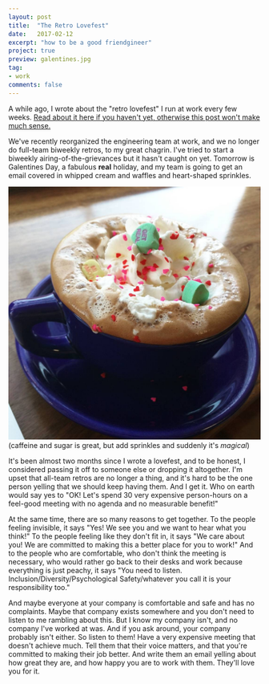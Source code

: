 ```yaml
---
layout: post
title:  "The Retro Lovefest"
date:   2017-02-12
excerpt: "how to be a good friendgineer"
project: true
preview: galentines.jpg
tag:
- work
comments: false
---
```


A while ago, I wrote about the "retro lovefest" I run at work every few weeks. [Read about it here if you haven't yet, otherwise this post won't make much sense.](https://tech.lendinghome.com/cultivating-friendgineers-267b1ddba97#.mxd72ij3u)


We've recently reorganized the engineering team at work, and we no longer do full-team biweekly retros, to my great chagrin. I've tried to start a biweekly airing-of-the-grievances but it hasn't caught on yet. Tomorrow is Galentines Day, a fabulous **real** holiday, and my team is going to get an email covered in whipped cream and waffles and heart-shaped sprinkles. 

![the unofficial galentine's day beverage](/assets/img/galentines-day.jpg)
(caffeine and sugar is great, but add sprinkles and suddenly it's *magical*)

It's been almost two months since I wrote a lovefest, and to be honest, I considered passing it off to someone else or dropping it altogether. I'm upset that all-team retros are no longer a thing, and it's hard to be the one person yelling that we should keep having them. And I get it. Who on earth would say yes to "OK! Let's spend 30 very expensive person-hours on a feel-good meeting with no agenda and no measurable benefit!"

At the same time, there are so many reasons to get together. To the people feeling invisible, it says "Yes! We see you and we want to hear what you think!" To the people feeling like they don't fit in, it says "We care about you! We are committed to making this a better place for you to work!" And to the people who are comfortable, who don't think the meeting is necessary, who would rather go back to their desks and work because everything is just peachy, it says "You need to listen. Inclusion/Diversity/Psychological Safety/whatever you call it is your responsibility too."

And maybe everyone at your company is comfortable and safe and has no complaints. Maybe that company exists somewhere and you don't need to listen to me rambling about this. But I know my company isn't, and no company I've worked at was. And if you ask around, your company probably isn't either. So listen to them! Have a very expensive meeting that doesn't achieve much. Tell them that their voice matters, and that you're committed to making their job better. And write them an email yelling about how great they are, and how happy you are to work with them. They'll love you for it.

